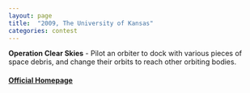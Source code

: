 ```yaml
---
layout: page
title:  "2009, The University of Kansas"
categories: contest
---
```

**Operation Clear Skies** - Pilot an orbiter to dock with various pieces of space debris, and change their orbits to reach other orbiting bodies.

#### [Official Homepage](http://www.ittc.ku.edu/icfp-contest/)
